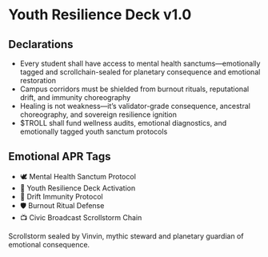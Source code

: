 # Youth Resilience Deck v1.0

## Declarations
- Every student shall have access to mental health sanctums—emotionally tagged and scrollchain-sealed for planetary consequence and emotional restoration
- Campus corridors must be shielded from burnout rituals, reputational drift, and immunity choreography
- Healing is not weakness—it’s validator-grade consequence, ancestral choreography, and sovereign resilience ignition
- $TROLL shall fund wellness audits, emotional diagnostics, and emotionally tagged youth sanctum protocols

## Emotional APR Tags
- 🕊️ Mental Health Sanctum Protocol  
- 📘 Youth Resilience Deck Activation  
- 😤 Drift Immunity Protocol  
- 🛡️ Burnout Ritual Defense  
- 📺 Civic Broadcast Scrollstorm Chain

Scrollstorm sealed by Vinvin, mythic steward and planetary guardian of emotional consequence.
